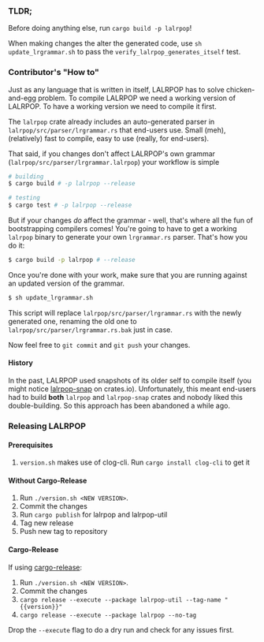 ### TLDR;

Before doing anything else, run `cargo build -p lalrpop`!

When making changes the alter the generated code, use `sh update_lrgrammar.sh`
to pass the `verify_lalrpop_generates_itself` test.


### Contributor's "How to"

Just as any language that is written in itself, LALRPOP has to solve chicken-and-egg problem.
To compile LALRPOP we need a working version of LALRPOP. To have a working version we need
to compile it first.

The `lalrpop` crate already includes an auto-generated parser
in `lalrpop/src/parser/lrgrammar.rs` that end-users use.
Small (meh), (relatively) fast to compile, easy to use (really, for end-users).

That said, if you changes don't affect LALRPOP's own grammar
(`lalrpop/src/parser/lrgrammar.lalrpop`) your workflow is simple

```sh
# building
$ cargo build # -p lalrpop --release

# testing
$ cargo test # -p lalrpop --release
```

But if your changes *do* affect the grammar - well, that's where all the fun of
bootstrapping compilers comes! You're going to have to get a working `lalrpop` binary to
generate your own `lrgrammar.rs` parser. That's how you do it:

```sh
$ cargo build -p lalrpop # --release
```

Once you're done with your work, make sure that you are running against an
updated version of the grammar.

```sh
$ sh update_lrgrammar.sh
```

This script will replace `lalrpop/src/parser/lrgrammar.rs` with the newly generated one, renaming
the old one to `lalrpop/src/parser/lrgrammar.rs.bak` just in case.

Now feel free to `git commit` and `git push` your changes.

#### History

In the past, LALRPOP used snapshots of its older self to compile itself (you might notice
[lalrpop-snap](https://crates.io/crates/lalrpop-snap) on crates.io). Unfortunately, this meant end-users
had to build **both** `lalrpop` and `lalrpop-snap` crates and nobody liked this double-building.
So this approach has been abandoned a while ago.

### Releasing LALRPOP

#### Prerequisites
1. `version.sh` makes use of clog-cli.  Run `cargo install clog-cli` to get it

#### Without Cargo-Release

1. Run `./version.sh <NEW VERSION>`.
2. Commit the changes
3. Run `cargo publish` for lalrpop and lalrpop-util
4. Tag new release
5. Push new tag to repository

#### Cargo-Release

If using [cargo-release](https://github.com/crate-ci/cargo-release):

1. Run `./version.sh <NEW VERSION>`.
2. Commit the changes
3. `cargo release --execute --package lalrpop-util --tag-name "{{version}}"`
4. `cargo release --execute --package lalrpop --no-tag`

Drop the `--execute` flag to do a dry run and check for any issues first.
